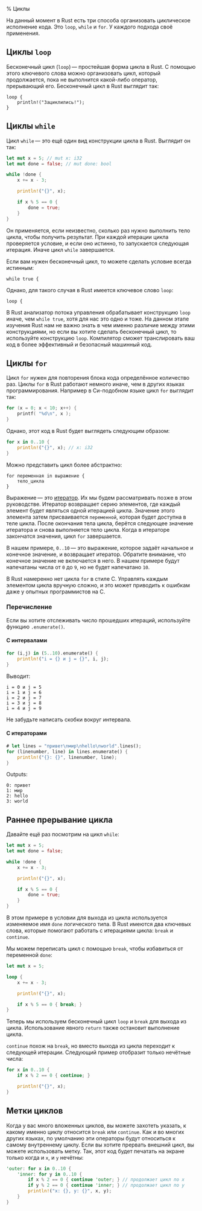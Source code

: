 % Циклы

На данный момент в Rust есть три способа организовать циклическое исполнение
кода. Это `loop`, `while` и `for`. У каждого подхода своё применения.

## Циклы `loop`

Бесконечный цикл (`loop`) — простейшая форма цикла в Rust. С помощью этого
ключевого слова можно организовать цикл, который продолжается, пока не
выполнится какой-либо оператор, прерывающий его. Бесконечный цикл в Rust
выглядит так:

```rust,ignore
loop {
    println!("Зациклились!");
}
```

## Циклы `while`

Цикл `while` — это ещё один вид конструкции цикла в Rust. Выглядит он так:

```rust
let mut x = 5; // mut x: i32
let mut done = false; // mut done: bool

while !done {
    x += x - 3;

    println!("{}", x);

    if x % 5 == 0 {
        done = true;
    }
}
```

Он применяется, если неизвестно, сколько раз нужно выполнить тело цикла, чтобы
получить результат. При каждой итерации цикла проверяется условие, и если оно
истинно, то запускается следующая итерация. Иначе цикл `while` завершается.

Если вам нужен бесконечный цикл, то можете сделать условие всегда истинным:

```rust,ignore
while true {
```

Однако, для такого случая в Rust имеется ключевое слово `loop`:

```rust,ignore
loop {
```

В Rust анализатор потока управления обрабатывает конструкцию `loop` иначе, чем
`while true`, хотя для нас это одно и тоже. На данном этапе изучения Rust нам не
важно знать в чем именно различие между этими конструкциями, но если вы хотите
сделать бесконечный цикл, то используйте конструкцию `loop`. Компилятор
сможет транслировать ваш код в более эффективный и безопасный машинный код.

<a name="for"></a>
## Циклы `for`

Цикл `for` нужен для повторения блока кода определённое количество раз. Циклы
`for` в Rust работают немного иначе, чем в других языках программирования.
Например в Си-подобном языке цикл `for` выглядит так:

```c
for (x = 0; x < 10; x++) {
    printf( "%d\n", x );
}
```

Однако, этот код в Rust будет выглядеть следующим образом:

```rust
for x in 0..10 {
    println!("{}", x); // x: i32
}
```

Можно представить цикл более абстрактно:

```ignore
for переменная in выражение {
    тело_цикла
}
```

Выражение — это [итератор][iterator]. Их мы будем рассматривать позже в этом
руководстве. Итератор возвращает серию элементов, где каждый элемент будет
являться одной итерацией цикла. Значение этого элемента затем присваивается
`переменной`, которая будет доступна в теле цикла. После окончания тела цикла,
берётся следующее значение итератора и снова выполняется тело цикла. Когда в
итераторе закончатся значения, цикл `for` завершается.

[iterator]: iterators.html

В нашем примере, `0..10` — это выражение, которое задаёт начальное и конечное
значение, и возвращает итератор. Обратите внимание, что конечное значение не
включается в него. В нашем примере будут напечатаны числа от `0` до `9`, но не
будет напечатано `10`.

В Rust намеренно нет цикла `for` в стиле C. Управлять каждым элементом цикла
вручную сложно, и это может приводить к ошибкам даже у опытных программистов на
C.

### Перечисление

Если вы хотите отслеживать число прошедших итераций, используйте функцию
`.enumerate()`.

#### С интервалами

```rust
for (i,j) in (5..10).enumerate() {
    println!("i = {} и j = {}", i, j);
}
```

Выводит:

```text
i = 0 и j = 5
i = 1 и j = 6
i = 2 и j = 7
i = 3 и j = 8
i = 4 и j = 9
```

Не забудьте написать скобки вокруг интервала.

#### С итераторами

```rust
# let lines = "привет\nмир\nhello\nworld".lines();
for (linenumber, line) in lines.enumerate() {
    println!("{}: {}", linenumber, line);
}
```

Outputs:

```text
0: привет
1: мир
2: hello
3: world
```

## Раннее прерывание цикла

Давайте ещё раз посмотрим на цикл `while`:

```rust
let mut x = 5;
let mut done = false;

while !done {
    x += x - 3;

    println!("{}", x);

    if x % 5 == 0 {
        done = true;
    }
}
```

В этом примере в условии для выхода из цикла используется изменяемое имя `done`
логического типа. В Rust имеются два ключевых слова, которые помогают работать с
итерациями цикла: `break` и `continue`.

Мы можем переписать цикл с помощью `break`, чтобы избавиться от переменной
`done`:

```rust
let mut x = 5;

loop {
    x += x - 3;

    println!("{}", x);

    if x % 5 == 0 { break; }
}
```

Теперь мы используем бесконечный цикл `loop` и `break` для выхода из цикла.
Использование явного `return` также остановит выполнение цикла.

`continue` похож на `break`, но вместо выхода из цикла переходит к следующей
итерации. Следующий пример отобразит только нечётные числа:

```rust
for x in 0..10 {
    if x % 2 == 0 { continue; }

    println!("{}", x);
}
```

## Метки циклов

Когда у вас много вложенных циклов, вы можете захотеть указать, к какому именно
циклу относится `break` или `continue`. Как и во многих других языках, по
умолчанию эти операторы будут относиться к самому внутреннему циклу. Если вы
хотите прервать внешний цикл, вы можете использовать метку. Так, этот код будет
печатать на экране только когда и `x`, и `y` нечётны:

```rust
'outer: for x in 0..10 {
    'inner: for y in 0..10 {
        if x % 2 == 0 { continue 'outer; } // продолжает цикл по x
        if y % 2 == 0 { continue 'inner; } // продолжает цикл по y
        println!("x: {}, y: {}", x, y);
    }
}
```

